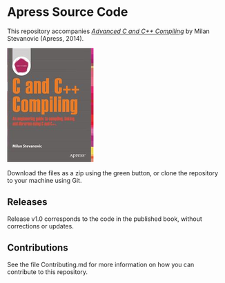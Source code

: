 # Apress Source Code

This repository accompanies [*Advanced C and C++ Compiling*](http://www.apress.com/9781430266679) by Milan Stevanovic (Apress, 2014).

![Cover image](9781430266679.jpg)

Download the files as a zip using the green button, or clone the repository to your machine using Git.

## Releases

Release v1.0 corresponds to the code in the published book, without corrections or updates.

## Contributions

See the file Contributing.md for more information on how you can contribute to this repository.
